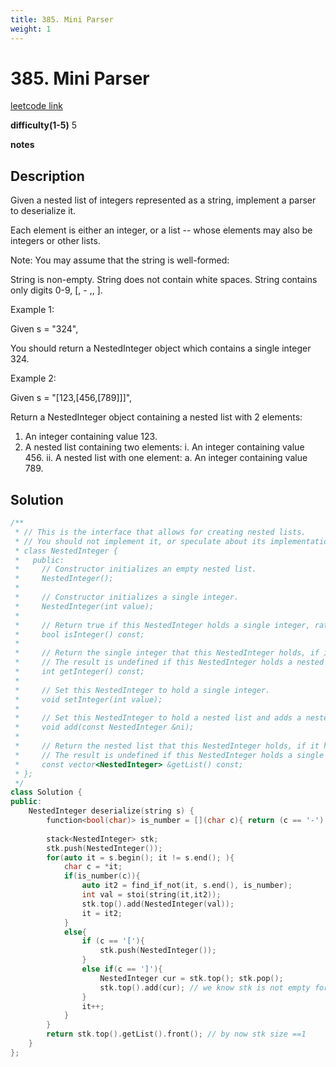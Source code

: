 ```yaml
---
title: 385. Mini Parser
weight: 1
---
```

# 385. Mini Parser

[leetcode link](https://leetcode.com/problems/mini-parser/)

**difficulty(1-5)** 
5

**notes**   


## Description

Given a nested list of integers represented as a string, implement a parser to deserialize it.

Each element is either an integer, or a list -- whose elements may also be integers or other lists.

Note: You may assume that the string is well-formed:

String is non-empty.
String does not contain white spaces.
String contains only digits 0-9, [, - ,, ].
 

Example 1:

Given s = "324",

You should return a NestedInteger object which contains a single integer 324.
 

Example 2:

Given s = "[123,[456,[789]]]",

Return a NestedInteger object containing a nested list with 2 elements:

1. An integer containing value 123.
2. A nested list containing two elements:
    i.  An integer containing value 456.
    ii. A nested list with one element:
         a. An integer containing value 789.
 

## Solution

```c++
/**
 * // This is the interface that allows for creating nested lists.
 * // You should not implement it, or speculate about its implementation
 * class NestedInteger {
 *   public:
 *     // Constructor initializes an empty nested list.
 *     NestedInteger();
 *
 *     // Constructor initializes a single integer.
 *     NestedInteger(int value);
 *
 *     // Return true if this NestedInteger holds a single integer, rather than a nested list.
 *     bool isInteger() const;
 *
 *     // Return the single integer that this NestedInteger holds, if it holds a single integer
 *     // The result is undefined if this NestedInteger holds a nested list
 *     int getInteger() const;
 *
 *     // Set this NestedInteger to hold a single integer.
 *     void setInteger(int value);
 *
 *     // Set this NestedInteger to hold a nested list and adds a nested integer to it.
 *     void add(const NestedInteger &ni);
 *
 *     // Return the nested list that this NestedInteger holds, if it holds a nested list
 *     // The result is undefined if this NestedInteger holds a single integer
 *     const vector<NestedInteger> &getList() const;
 * };
 */
class Solution {
public:
    NestedInteger deserialize(string s) {
        function<bool(char)> is_number = [](char c){ return (c == '-') || isdigit(c); };
        
        stack<NestedInteger> stk;
        stk.push(NestedInteger());
        for(auto it = s.begin(); it != s.end(); ){
            char c = *it;
            if(is_number(c)){
                auto it2 = find_if_not(it, s.end(), is_number);
                int val = stoi(string(it,it2));
                stk.top().add(NestedInteger(val));
                it = it2;
            }
            else{
                if (c == '['){
                    stk.push(NestedInteger());
                }
                else if(c == ']'){
                    NestedInteger cur = stk.top(); stk.pop();
                    stk.top().add(cur); // we know stk is not empty for sure
                }
                it++;
            }
        }
        return stk.top().getList().front(); // by now stk size ==1
    }
};
```